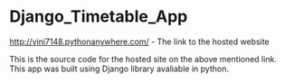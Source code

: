 # Django_Timetable_App

http://vini7148.pythonanywhere.com/ - The link to the hosted website

This is the source code for the hosted site on the above mentioned link. This app was built using Django library avaliable in python.